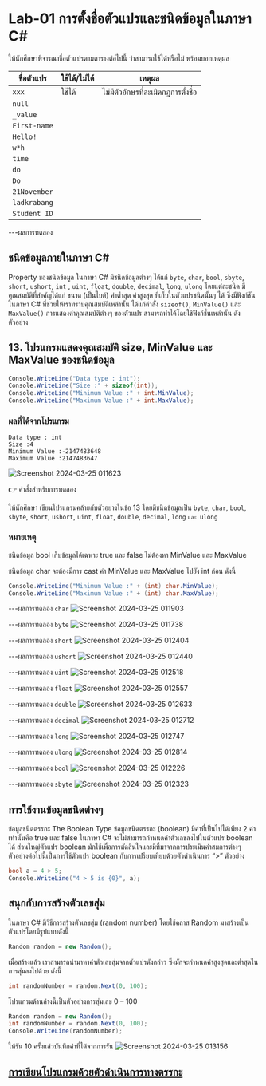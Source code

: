 # Lab-01 การตั้งชื่อตัวแปรและชนิดข้อมูลในภาษา C\#


 ให้นักศึกษาพิจารณาชื่อตัวแปรตามตารางต่อไปนี้ ว่าสามารถใช้ได้หรือไม่ พร้อมบอกเหตุผล

| ชื่อตัวแปร | ใช้ได้/ไม่ได้ | เหตุผล|
|--|--|--|
| `xxx`     | ใช้ได้ | ไม่มีตัวอักษรที่ละเมิดกฎการตั้งชื่อ |
| `null` | | |
| `_value` | | |
| `First-name`| | |
| `Hello!` | | |
| `w*h` | | |
| `time` | | |
| `do` | | |
| `Do` | | |
| `21November`| | |
| `ladkrabang`| | |
| `Student ID`| | |


---ผลการทดลอง


## ชนิดข้อมูลภายในภาษา C\#

Property ของชนิดข้อมูล ในภาษา C# มีชนิดข้อมูลต่างๆ ได้แก่ `byte`, `char`, `bool`, `sbyte`, `short`, `ushort`, `int` , `uint`, `float`, `double`, `decimal`, `long`, `ulong` โดยแต่ละชนิด มีคุณสมบัติที่สำคัญได้แก่ ขนาด (เป็นไบต์) ค่าต่ำสุด ค่าสูงสุด ที่เก็บในตัวแปรชนิดนั้นๆ ได้ ซึ่งมีฟังก์ชันในภาษา C# ที่ช่วยให้เราทราบคุณสมบัติเหล่านั้น ได้แก่คำสั่ง `sizeof()`, `MinValue()` และ `MaxValue()` การแสดงค่าคุณสมบัติต่างๆ ของตัวแปร สามารถทำได้โดยใช้ฟังก์ชั่นเหล่านั้น ดังตัวอย่าง

## 13. โปรแกรมแสดงคุณสมบัติ size, MinValue และ MaxValue ของชนิดข้อมูล

```csharp
Console.WriteLine("Data type : int");
Console.WriteLine("Size :" + sizeof(int));
Console.WriteLine("Minimum Value :" + int.MinValue);
Console.WriteLine("Maximum Value :" + int.MaxValue);
```

### ผลที่ได้จากโปรแกรม

```text
Data type : int
Size :4
Minimum Value :-2147483648
Maximum Value :2147483647
```
![Screenshot 2024-03-25 011623](https://github.com/omelaweng/03376836-OOP-2566-Lab-01/assets/144561325/5be3b75e-6a9a-4957-81a7-5e7272296758)

👉 คำสั่งสำหรับการทดลอง  

ให้นักศึกษา เขียนโปรแกรมคล้ายกับตัวอย่างในข้อ 13 โดยมีชนิดข้อมูลเป็น `byte`, `char`, `bool`, `sbyte`, `short`, `ushort`, `uint`, `float`, `double`, `decimal`, `long` `และ ulong`  

### หมายเหตุ

ชนิดข้อมูล bool เก็บข้อมูลได้เฉพาะ true และ false ไม่ต้องหา MinValue และ MaxValue

ชนิดข้อมูล char จะต้องมีการ cast ค่า MinValue และ MaxValue ไปยัง int ก่อน ดังนี้

```csharp
Console.WriteLine("Minimum Value :" + (int) char.MinValue);
Console.WriteLine("Maximum Value :" + (int) char.MaxValue);
```
---ผลการทดลอง `char`
![Screenshot 2024-03-25 011903](https://github.com/omelaweng/03376836-OOP-2566-Lab-01/assets/144561325/3fde690d-4f70-4714-8e4d-2f4b44547ece)

---ผลการทดลอง `byte`
![Screenshot 2024-03-25 011738](https://github.com/omelaweng/03376836-OOP-2566-Lab-01/assets/144561325/28a9c875-1075-4b26-acf8-d1f7aef7fac8)

---ผลการทดลอง `short`
 ![Screenshot 2024-03-25 012404](https://github.com/omelaweng/03376836-OOP-2566-Lab-01/assets/144561325/eee6c732-ff37-4911-a20a-b56356f3c32c)


---ผลการทดลอง `ushort`
![Screenshot 2024-03-25 012440](https://github.com/omelaweng/03376836-OOP-2566-Lab-01/assets/144561325/3bbad933-2546-4968-9558-f830bafd544c)

 

---ผลการทดลอง `uint`
![Screenshot 2024-03-25 012518](https://github.com/omelaweng/03376836-OOP-2566-Lab-01/assets/144561325/6492dce0-591d-41a9-abf8-790abc1a59f2)

 

---ผลการทดลอง `float`
 ![Screenshot 2024-03-25 012557](https://github.com/omelaweng/03376836-OOP-2566-Lab-01/assets/144561325/64fa0652-19f2-4206-9661-a64ebe643e5f)


---ผลการทดลอง `double`
 ![Screenshot 2024-03-25 012633](https://github.com/omelaweng/03376836-OOP-2566-Lab-01/assets/144561325/42db2508-438a-430a-a3e0-1499ab2cd337)

---ผลการทดลอง `decimal`
 ![Screenshot 2024-03-25 012712](https://github.com/omelaweng/03376836-OOP-2566-Lab-01/assets/144561325/6027342a-040d-4cb2-a1e6-b8fa20a21fdf)

---ผลการทดลอง `long`
![Screenshot 2024-03-25 012747](https://github.com/omelaweng/03376836-OOP-2566-Lab-01/assets/144561325/d494dc28-07b9-44f9-8ec2-4608df7ffdf7)


---ผลการทดลอง `ulong`
![Screenshot 2024-03-25 012814](https://github.com/omelaweng/03376836-OOP-2566-Lab-01/assets/144561325/45e58fed-7de6-4a8f-99cd-5fedf89d0f99)


---ผลการทดลอง `bool`
![Screenshot 2024-03-25 012226](https://github.com/omelaweng/03376836-OOP-2566-Lab-01/assets/144561325/7f9adfdc-513a-480d-82d1-6dd02fdae980)

---ผลการทดลอง `sbyte`
![Screenshot 2024-03-25 012323](https://github.com/omelaweng/03376836-OOP-2566-Lab-01/assets/144561325/6e207f9e-87b6-4901-9c82-a48cd3613e48)


## การใช้งานข้อมูลชนิดต่างๆ

ข้อมูลชนิดตรรกะ The Boolean Type
ข้อมูลชนิดตรรกะ (boolean) มีค่าที่เป็นไปได้เพียง 2 ค่าเท่านั้นคือ true และ false ในภาษา C# จะไม่สามารถกำหนดค่าตัวเลขลงไปในตัวแปร boolean ได้ ส่วนใหญ่ตัวแปร boolean มักใช้เพื่อการตัดสินใจและมีที่มาจากการประเมินค่าสมการต่างๆ ตัวอย่างต่อไปนี้เป็นการใช้ตัวแปร boolean กับการเปรียบเทียบด้วยตัวดำเนินการ “>”
ตัวอย่าง

```csharp
bool a = 4 > 5;
Console.WriteLine("4 > 5 is {0}", a);
```

## สนุกกับการสร้างตัวเลขสุ่ม

ในภาษา C# มีวิธีการสร้างตัวเลขสุ่ม (random number) โดยใช้คลาส Random มาสร้างเป็นตัวแปรโดยมีรูปแบบดังนี้

```csharp
Random random = new Random();
```

เมื่อสร้างแล้ว เราสามารถนำมาหาค่าตัวเลขสุ่มจากตัวแปรดังกล่าว ซึ่งมักจะกำหนดค่าสูงสุดและต่ำสุดในการสุ่มลงไปด้วย ดังนี้

```csharp
int randomNumber = random.Next(0, 100);
```

โปรแกรมด้านล่างนี้เป็นตัวอย่างการสุ่มเลข 0 – 100

```csharp
Random random = new Random();
int randomNumber = random.Next(0, 100);
Console.WriteLine(randomNumber);
```
 
ให้รัน 10 ครั้งแล้วบันทึกค่าที่ได้จากการรัน
![Screenshot 2024-03-25 013156](https://github.com/omelaweng/03376836-OOP-2566-Lab-01/assets/144561325/0775e735-e183-404d-9641-20cbb7b4132f)

## [การเขียนโปรแกรมด้วยตัวดำเนินการทางตรรกะ](./Lab-01-part-14.md)
